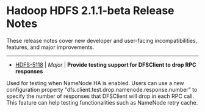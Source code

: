 
<!---
# Licensed to the Apache Software Foundation (ASF) under one
# or more contributor license agreements.  See the NOTICE file
# distributed with this work for additional information
# regarding copyright ownership.  The ASF licenses this file
# to you under the Apache License, Version 2.0 (the
# "License"); you may not use this file except in compliance
# with the License.  You may obtain a copy of the License at
#
#     http://www.apache.org/licenses/LICENSE-2.0
#
# Unless required by applicable law or agreed to in writing, software
# distributed under the License is distributed on an "AS IS" BASIS,
# WITHOUT WARRANTIES OR CONDITIONS OF ANY KIND, either express or implied.
# See the License for the specific language governing permissions and
# limitations under the License.
-->
# Hadoop HDFS 2.1.1-beta Release Notes

These release notes cover new developer and user-facing incompatibilities, features, and major improvements.


---

* [HDFS-5118](https://issues.apache.org/jira/browse/HDFS-5118) | *Major* | **Provide testing support for DFSClient to drop RPC responses**

Used for testing when NameNode HA is enabled. Users can use a new configuration property "dfs.client.test.drop.namenode.response.number" to specify the number of responses that DFSClient will drop in each RPC call. This feature can help testing functionalities such as NameNode retry cache.



